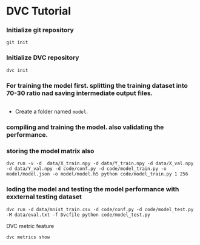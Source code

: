 # DVC Tutorial


### Initialize git repository
```
git init
```

### Initialize DVC repository
```
dvc init
```

### For training the model first. splitting the training dataset into 70-30 ratio nad saving intermediate output files.

```dvc run -d data/mnist_train.csv -d code/split_test_train.py -d code/conf.py -o data/X_train.npy -o data/Y_train.npy -o data/X_val.npy -o data/Y_val.npy python code/split_test_train.py 0.33 2
```

- Create a folder named `model`.

### compiling and training the model. also validating the performance. 
### storing the model matrix also

```
dvc run -v -d  data/X_train.npy -d data/Y_train.npy -d data/X_val.npy -d data/Y_val.npy -d code/conf.py -d code/model_train.py -o model/model.json -o model/model.h5 python code/model_train.py 1 256
```

### loding the model and testing the model performance with exxternal testing dataset

 ```
 dvc run -d data/mnist_train.csv -d code/conf.py -d code/model_test.py -M data/eval.txt -f Dvcfile python code/model_test.py
 ```

DVC metric feature

```
dvc metrics show
```
